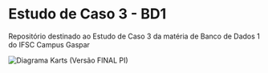 # Estudo de Caso 3 - BD1
Repositório destinado ao Estudo de Caso 3 da matéria de Banco de Dados 1 do IFSC Campus Gaspar

![Diagrama Karts (Versão FINAL PI)](https://github.com/lucashsbifsc/estudodecaso3-BD1/assets/124683425/a2d13ef6-de6e-4c7c-b41f-195f75b39f2d)
